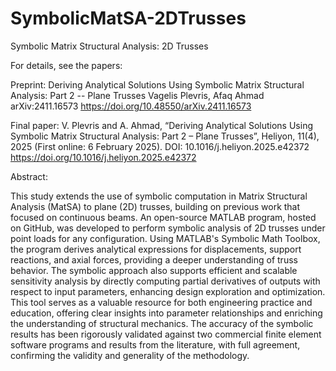 # SymbolicMatSA-2DTrusses
Symbolic Matrix Structural Analysis: 2D Trusses

For details, see the papers:

Preprint:
Deriving Analytical Solutions Using Symbolic Matrix Structural Analysis: Part 2 -- Plane Trusses
Vagelis Plevris, Afaq Ahmad
arXiv:2411.16573
https://doi.org/10.48550/arXiv.2411.16573

Final paper:
V. Plevris and A. Ahmad, “Deriving Analytical Solutions Using Symbolic Matrix Structural Analysis: Part 2 – Plane Trusses”, Heliyon, 11(4), 2025 (First online: 6 February 2025). DOI: 10.1016/j.heliyon.2025.e42372
https://doi.org/10.1016/j.heliyon.2025.e42372

Abstract:

This study extends the use of symbolic computation in Matrix Structural Analysis (MatSA) to plane (2D) trusses, building on previous work that focused on continuous beams. An open-source MATLAB program, hosted on GitHub, was developed to perform symbolic analysis of 2D trusses under point loads for any configuration. Using MATLAB's Symbolic Math Toolbox, the program derives analytical expressions for displacements, support reactions, and axial forces, providing a deeper understanding of truss behavior. The symbolic approach also supports efficient and scalable sensitivity analysis by directly computing partial derivatives of outputs with respect to input parameters, enhancing design exploration and optimization. This tool serves as a valuable resource for both engineering practice and education, offering clear insights into parameter relationships and enriching the understanding of structural mechanics. The accuracy of the symbolic results has been rigorously validated against two commercial finite element software programs and results from the literature, with full agreement, confirming the validity and generality of the methodology.
